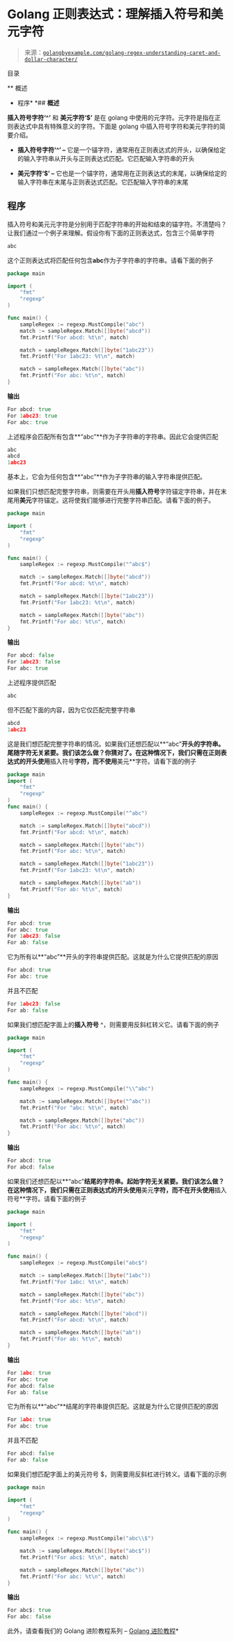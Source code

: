 <!--yml

类别：未分类

日期：2024-10-13 06:36:52

-->

# Golang 正则表达式：理解插入符号和美元字符

> 来源：[`golangbyexample.com/golang-regex-understanding-caret-and-dollar-character/`](https://golangbyexample.com/golang-regex-understanding-caret-and-dollar-character/)

目录

**   概述

+   程序*  *## **概述**

**插入符号字符‘^’** 和 **美元字符‘$’** 是在 golang 中使用的元字符。元字符是指在正则表达式中具有特殊意义的字符。下面是 golang 中插入符号字符和美元字符的简要介绍。

+   **插入符号字符‘^’ –** 它是一个锚字符，通常用在正则表达式的开头，以确保给定的输入字符串从开头与正则表达式匹配。它匹配输入字符串的开头

+   **美元字符‘$’ –** 它也是一个锚字符，通常用在正则表达式的末尾，以确保给定的输入字符串在末尾与正则表达式匹配。它匹配输入字符串的末尾

## **程序**

插入符号和美元元字符是分别用于匹配字符串的开始和结束的锚字符。不清楚吗？让我们通过一个例子来理解。假设你有下面的正则表达式，包含三个简单字符

```go
abc
```

这个正则表达式将匹配任何包含**abc**作为子字符串的字符串。请看下面的例子

```go
package main

import (
    "fmt"
    "regexp"
)

func main() {
    sampleRegex := regexp.MustCompile("abc")
    match := sampleRegex.Match([]byte("abcd"))
    fmt.Printf("For abcd: %t\n", match)

    match = sampleRegex.Match([]byte("1abc23"))
    fmt.Printf("For 1abc23: %t\n", match)

    match = sampleRegex.Match([]byte("abc"))
    fmt.Printf("For abc: %t\n", match)
}
```

**输出**

```go
For abcd: true
For 1abc23: true
For abc: true
```

上述程序会匹配所有包含**“abc”**作为子字符串的字符串。因此它会提供匹配

```go
abc
abcd
1abc23
```

基本上，它会为任何包含**“abc”**作为子字符串的输入字符串提供匹配。

如果我们只想匹配完整字符串，则需要在开头用**插入符号**字符锚定字符串，并在末尾用**美元**字符锚定。这将使我们能够进行完整字符串匹配。请看下面的例子。

```go
package main

import (
    "fmt"
    "regexp"
)

func main() {
    sampleRegex := regexp.MustCompile("^abc$")

    match := sampleRegex.Match([]byte("abcd"))
    fmt.Printf("For abcd: %t\n", match)

    match = sampleRegex.Match([]byte("1abc23"))
    fmt.Printf("For 1abc23: %t\n", match)

    match = sampleRegex.Match([]byte("abc"))
    fmt.Printf("For abc: %t\n", match)
}
```

**输出**

```go
For abcd: false
For 1abc23: false
For abc: true
```

上述程序提供匹配

```go
abc
```

但不匹配下面的内容，因为它仅匹配完整字符串

```go
abcd
1abc23
```

这是我们想匹配完整字符串的情况。如果我们还想匹配以**“abc”**开头的字符串。尾随字符无关紧要。我们该怎么做？你猜对了。在这种情况下，我们只需在正则表达式的开头使用**插入符号**字符，而不使用**美元**字符。请看下面的例子

```go
package main
import (
    "fmt"
    "regexp"
)
func main() {
    sampleRegex := regexp.MustCompile("^abc")

    match := sampleRegex.Match([]byte("abcd"))
    fmt.Printf("For abcd: %t\n", match)

    match = sampleRegex.Match([]byte("abc"))
    fmt.Printf("For abc: %t\n", match)

    match = sampleRegex.Match([]byte("1abc23"))
    fmt.Printf("For 1abc23: %t\n", match)

    match = sampleRegex.Match([]byte("ab"))
    fmt.Printf("For ab: %t\n", match)
}
```

**输出**

```go
For abcd: true
For abc: true
For 1abc23: false
For ab: false
```

它为所有以**“abc”**开头的字符串提供匹配。这就是为什么它提供匹配的原因

```go
For abcd: true
For abc: true
```

并且不匹配

```go
For 1abc23: false
For ab: false
```

如果我们想匹配字面上的**插入符号** ^，则需要用反斜杠转义它。请看下面的例子

```go
package main

import (
	"fmt"
	"regexp"
)

func main() {
	sampleRegex := regexp.MustCompile("\\^abc")

	match := sampleRegex.Match([]byte("^abc"))
	fmt.Printf("For ^abc: %t\n", match)

	match = sampleRegex.Match([]byte("abc"))
	fmt.Printf("For abc: %t\n", match)
}
```

**输出**

```go
For abcd: true
For abcd: false
```

如果我们还想匹配以**“abc”**结尾的字符串。起始字符无关紧要。我们该怎么做？在这种情况下，我们只需在正则表达式的开头使用**美元**字符，而不在开头使用**插入符号**字符。请看下面的例子

```go
package main

import (
	"fmt"
	"regexp"
)

func main() {
	sampleRegex := regexp.MustCompile("abc$")

	match := sampleRegex.Match([]byte("1abc"))
	fmt.Printf("For 1abc: %t\n", match)

	match = sampleRegex.Match([]byte("abc"))
	fmt.Printf("For abc: %t\n", match)

	match = sampleRegex.Match([]byte("abcd"))
	fmt.Printf("For abcd: %t\n", match)

	match = sampleRegex.Match([]byte("ab"))
	fmt.Printf("For ab: %t\n", match)
}
```

**输出**

```go
For 1abc: true
For abc: true
For abcd: false
For ab: false
```

它为所有以**“abc”**结尾的字符串提供匹配。这就是为什么它提供匹配的原因

```go
For 1abc: true
For abc: true
```

并且不匹配

```go
For abcd: false
For ab: false
```

如果我们想匹配字面上的美元符号 $，则需要用反斜杠进行转义。请看下面的示例

```go
package main

import (
	"fmt"
	"regexp"
)

func main() {
	sampleRegex := regexp.MustCompile("abc\\$")

	match := sampleRegex.Match([]byte("abc$"))
	fmt.Printf("For abc$: %t\n", match)

	match = sampleRegex.Match([]byte("abc"))
	fmt.Printf("For abc: %t\n", match)
}
```

**输出**

```go
For abc$: true
For abc: false
```

此外，请查看我们的 Golang 进阶教程系列 – [Golang 进阶教程](https://golangbyexample.com/golang-comprehensive-tutorial/)*

